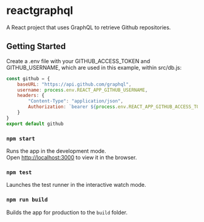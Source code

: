 # reactgraphql

A React project that uses GraphQL to retrieve Github repositories.

## Getting Started

Create a .env file with your GITHUB_ACCESS_TOKEN and GITHUB_USERNAME, which are used in this example, within src/db.js:

```js
const github = {
    baseURL: "https://api.github.com/graphql",
    username: process.env.REACT_APP_GITHUB_USERNAME,
    headers: {
        "Content-Type": "application/json",
        Authorization: `bearer ${process.env.REACT_APP_GITHUB_ACCESS_TOKEN}`
    }
}
export default github
```

### `npm start`

Runs the app in the development mode.\
Open [http://localhost:3000](http://localhost:3000) to view it in the browser.

### `npm test`

Launches the test runner in the interactive watch mode.

### `npm run build`

Builds the app for production to the `build` folder.
